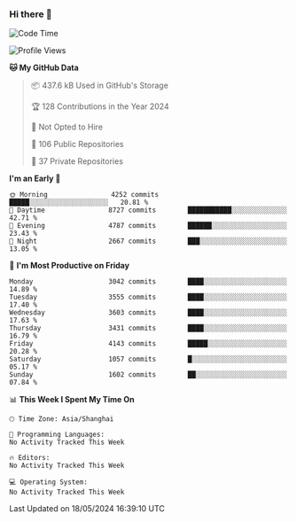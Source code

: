 ### Hi there 👋

<!--
**qbosen/qbosen** is a ✨ _special_ ✨ repository because its `README.md` (this file) appears on your GitHub profile.

Here are some ideas to get you started:

- 🔭 I’m currently working on ...
- 🌱 I’m currently learning ...
- 👯 I’m looking to collaborate on ...
- 🤔 I’m looking for help with ...
- 💬 Ask me about ...
- 📫 How to reach me: ...
- 😄 Pronouns: ...
- ⚡ Fun fact: ...
-->

<!--START_SECTION:waka-->
![Code Time](http://img.shields.io/badge/Code%20Time-2%2C111%20hrs%2036%20mins-blue)

![Profile Views](http://img.shields.io/badge/Profile%20Views-0-blue)

**🐱 My GitHub Data** 

> 📦 437.6 kB Used in GitHub's Storage 
 > 
> 🏆 128 Contributions in the Year 2024
 > 
> 🚫 Not Opted to Hire
 > 
> 📜 106 Public Repositories 
 > 
> 🔑 37 Private Repositories 
 > 
**I'm an Early 🐤** 

```text
🌞 Morning                4252 commits        █████░░░░░░░░░░░░░░░░░░░░   20.81 % 
🌆 Daytime                8727 commits        ███████████░░░░░░░░░░░░░░   42.71 % 
🌃 Evening                4787 commits        ██████░░░░░░░░░░░░░░░░░░░   23.43 % 
🌙 Night                  2667 commits        ███░░░░░░░░░░░░░░░░░░░░░░   13.05 % 
```
📅 **I'm Most Productive on Friday** 

```text
Monday                   3042 commits        ████░░░░░░░░░░░░░░░░░░░░░   14.89 % 
Tuesday                  3555 commits        ████░░░░░░░░░░░░░░░░░░░░░   17.40 % 
Wednesday                3603 commits        ████░░░░░░░░░░░░░░░░░░░░░   17.63 % 
Thursday                 3431 commits        ████░░░░░░░░░░░░░░░░░░░░░   16.79 % 
Friday                   4143 commits        █████░░░░░░░░░░░░░░░░░░░░   20.28 % 
Saturday                 1057 commits        █░░░░░░░░░░░░░░░░░░░░░░░░   05.17 % 
Sunday                   1602 commits        ██░░░░░░░░░░░░░░░░░░░░░░░   07.84 % 
```


📊 **This Week I Spent My Time On** 

```text
🕑︎ Time Zone: Asia/Shanghai

💬 Programming Languages: 
No Activity Tracked This Week

🔥 Editors: 
No Activity Tracked This Week

💻 Operating System: 
No Activity Tracked This Week
```


 Last Updated on 18/05/2024 16:39:10 UTC
<!--END_SECTION:waka-->
